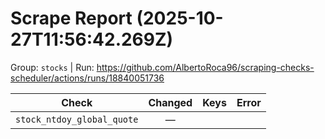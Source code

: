# Scrape Report (2025-10-27T11:56:42.269Z)

Group: `stocks`  |  Run: https://github.com/AlbertoRoca96/scraping-checks-scheduler/actions/runs/18840051736

| Check | Changed | Keys | Error |
|---|:---:|:--|:--|
| `stock_ntdoy_global_quote` | — |  |  |
